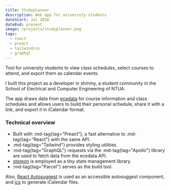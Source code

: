 ```yaml
---
title: Studyplanner
description: Web app for university students
dateStart: Jul 2018
dateEnd: present
image: /projects/studyplanner.png
tags:
  - react
  - preact
  - tailwindcss
  - graphql
---
```


Tool for university students to view class schedules, select courses to attend,
and export them as calendar events.

<!--more-->

I built this project as a developer in shmmy, a student community in the School
of Electrical and Computer Engineering of NTUA.

The app draws data from [ecedata](./ecedata.md) for course information and class
schedules and allows users to build their personal schedule, share it with a
link, and export it in iCalendar format.

### Technical overview

* Built with :md-tag{tag="Preact"}, a fast alternative to :md-tag{tag="React"}
with the same API.
* :md-tag{tag="Tailwind"} provides styling utilities.
* :md-tag{tag="GraphQL"} requests via the :md-tag{tag="Apollo"} library are used 
to fetch data from the ecedata API.
* [storeon](https://github.com/storeon/storeon) is employed as a tiny state
management library.
* :md-tag{tag="Parcel"} serves as the build tool.

Also, [React Autosuggest](https://github.com/moroshko/react-autosuggest#installation)
is used as an accessible autosuggest component, and
[ics](https://www.npmjs.com/package/ics) to generate iCalendar files.
